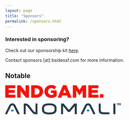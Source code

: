 ```yaml
---
layout: page
title: "Sponsors"
permalink: /sponsors.html
--- 
```


### Interested in sponsoring?

Check out our sponsorship kit [here](https://drive.google.com/a/bsidessf.com/file/d/0ByXZtaPFWlMiSGF5c2xKZzEyNms/view?usp=sharing).

Contact sponsors [at] bsidessf.com for more information.   
   

## Notable   


![alt text](images/sponsors_2017/Endgame_Logo_Half2.jpg "EndGame Logo")


![alt text](images/sponsors_2017/Anomali_Logo.jpg "Anomali Logo")